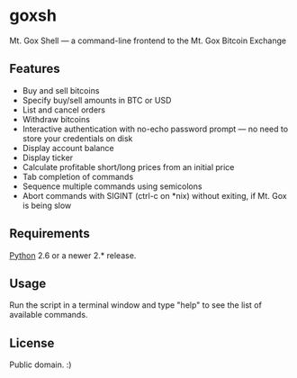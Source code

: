 # goxsh

Mt. Gox Shell — a command-line frontend to the Mt. Gox Bitcoin Exchange

## Features

- Buy and sell bitcoins
- Specify buy/sell amounts in BTC or USD
- List and cancel orders
- Withdraw bitcoins
- Interactive authentication with no-echo password prompt — no need to store your credentials on disk
- Display account balance
- Display ticker
- Calculate profitable short/long prices from an initial price
- Tab completion of commands
- Sequence multiple commands using semicolons
- Abort commands with SIGINT (ctrl-c on *nix) without exiting, if Mt. Gox is being slow

## Requirements

[Python](http://python.org/) 2.6 or a newer 2.* release.

## Usage

Run the script in a terminal window and type "help" to see the list of available commands.

## License

Public domain. :)